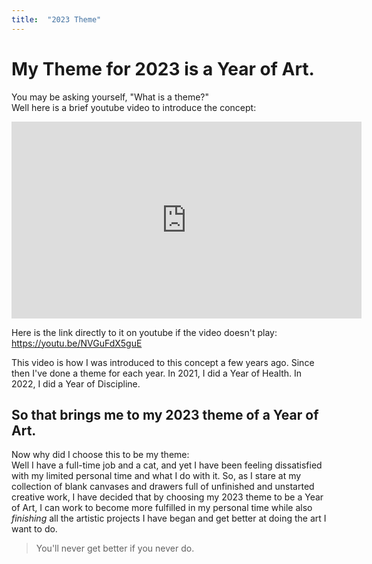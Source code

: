 ```yaml
---
title:  "2023 Theme"
---
```


# My Theme for 2023 is a Year of Art.

You may be asking yourself, "What is a theme?"  
Well here is a brief youtube video to introduce the concept:

<iframe width="560" height="315" src="https://www.youtube.com/embed/NVGuFdX5guE" 
title="YouTube video player" frameborder="0" allow="accelerometer; autoplay; 
clipboard-write; encrypted-media; gyroscope; picture-in-picture" 
allowfullscreen></iframe>

Here is the link directly to it on youtube if the video doesn't play: 
https://youtu.be/NVGuFdX5guE

This video is how I was introduced to this concept a few years ago. Since then 
I've done a theme for each year. In 2021, I did a Year of Health. In 2022, I did a 
Year of Discipline.   

## So that brings me to my 2023 theme of a Year of Art.  
Now why did I choose this to be my theme:   
Well I have a full-time job and a cat, and yet I have been feeling dissatisfied 
with my limited personal time and what I do with it. So, as I stare at my 
collection of blank canvases and drawers full of unfinished and unstarted creative 
work, I have decided that by choosing my 2023 theme to be a Year of Art, I can 
work to become more fulfilled in my personal time while also _finishing_ all the 
artistic projects I have began and get better at doing the art I want to do.   

> You'll never get better if you never do. 


